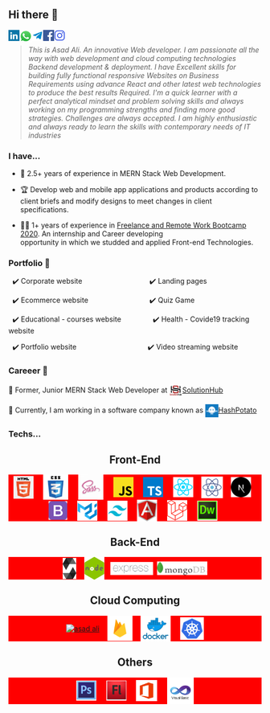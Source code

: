 ## Hi there 👋

<a href="https://www.linkedin.com/in/asad-ali-14bab11b2/" target="blank"><img align="left" src="icons/linkedin.svg" alt="asad ali" width="22px" /></a>
<a href="https://wa.me/+923181038402?text=[I'd like to chat with you]" target="blank"><img align="left" src="icons/whatsapp.png" alt="asad ali" width="25px" /></a>
<a href="https://t.me/asadalibest1"><img align="left" alt="asad ali Telegram" width="22px" src="icons/telegram.svg" /></a>
<a href="https://www.facebook.com/profile.php?id=100073096834153" target="blank"><img align="left" src="icons/facebook.svg" alt="asad ali" width="22px" /></a>
<a href="https://www.instagram.com/asadali48245/" target="blank"><img align="left" src="icons/instagram.svg" alt="asad ali" width="22px" /></a>
<br />

>*This is Asad Ali. An innovative Web developer. I am passionate all the way with web development and cloud computing technologies Backend development & deployment. I have Excellent skills for building fully functional responsive Websites on Business Requirements using advance React and other latest web technologies to produce the best results Required. I'm a quick learner with a perfect analytical mindset and problem solving skills and always working on my programming strengths and finding more good strategies. Challenges are always accepted. I am highly enthusiastic and always ready to learn the skills with contemporary needs of IT industries*

### I have...<br />

* 🥉 2.5+ years of experience in MERN Stack Web Development.

* 🏆 Develop web and mobile app applications and products according to client
briefs and modify designs to meet changes in client specifications.

* 👨‍💻 1+ years of experience in [Freelance and Remote Work Bootcamp 2020](https://panacloud.github.io/bootcamp-2020/?fbclid=IwAR12wYtzgr_YgBK3i92HJbvopK-f1BdJj_N87Rl2A2CfnoOUcMNoRexV_Gg). An internship and Career developing  
opportunity in which we studded and applied Front-end Technologies.

### Portfolio :briefcase:

&nbsp;&nbsp;✔️ Corporate website&nbsp;&nbsp;&nbsp;&nbsp;&nbsp;&nbsp;&nbsp;&nbsp;&nbsp;&nbsp;&nbsp;&nbsp;&nbsp;&nbsp;&nbsp;&nbsp;&nbsp;&nbsp;&nbsp;&nbsp;&nbsp;&nbsp;&nbsp;&nbsp;&nbsp;&nbsp;&nbsp;&nbsp;&nbsp;&nbsp;&nbsp;&nbsp;&nbsp;&nbsp;✔️ Landing pages

&nbsp;&nbsp;✔️ Ecommerce website&nbsp;&nbsp;&nbsp;&nbsp;&nbsp;&nbsp;&nbsp;&nbsp;&nbsp;&nbsp;&nbsp;&nbsp;&nbsp;&nbsp;&nbsp;&nbsp;&nbsp;&nbsp;&nbsp;&nbsp;&nbsp;&nbsp;&nbsp;&nbsp;&nbsp;&nbsp;&nbsp;&nbsp;&nbsp;&nbsp;&nbsp;✔️ Quiz Game

&nbsp;&nbsp;✔️ Educational - courses website&nbsp;&nbsp;&nbsp;&nbsp;&nbsp;&nbsp;&nbsp;&nbsp;&nbsp;&nbsp;&nbsp;&nbsp;&nbsp;&nbsp;&nbsp;&nbsp;✔️ Health - Covide19 tracking website

&nbsp;&nbsp;✔️ Portfolio website&nbsp;&nbsp;&nbsp;&nbsp;&nbsp;&nbsp;&nbsp;&nbsp;&nbsp;&nbsp;&nbsp;&nbsp;&nbsp;&nbsp;&nbsp;&nbsp;&nbsp;&nbsp;&nbsp;&nbsp;&nbsp;&nbsp;&nbsp;&nbsp;&nbsp;&nbsp;&nbsp;&nbsp;&nbsp;&nbsp;&nbsp;&nbsp;&nbsp;&nbsp;&nbsp;&nbsp;✔️ Video streaming website


### Careeer 📕

:star2: Former, Junior MERN Stack Web Developer at <a href="" target="blank"><img align="center" src="icons/sl.png" alt="asad ali" width="26px" />SolutionHub</a>


:star2: Currently,  I am working in a software company known as <a href="" target="blank"><img align="center" src="icons/hp.png" alt="asad ali" width="26px" />HashPotato</a>

### Techs...

<h2 align="center">Front-End</h2>
<div align="center" style="text-align: center; background-color: red;">
&nbsp;&nbsp;<a href="https://html.com/" target="blank"><img align="center" src="icons/html.png" alt="asad ali" width="40" /></a>&nbsp;&nbsp;
&nbsp;&nbsp;<a href="https://html.com/" target="blank"><img align="center" src="icons/css.png" alt="asad ali" width="50" /></a>&nbsp;&nbsp;
&nbsp;&nbsp;<a href="https://www.javascript.com/" target="blank"><img align="center" src="icons/scss.png" alt="asad ali" width="50" /></a>&nbsp;&nbsp;
&nbsp;&nbsp;<a href="https://www.javascript.com/" target="blank"><img align="center" src="icons/js.png" alt="asad ali" width="40" /></a>&nbsp;&nbsp;
&nbsp;&nbsp;<a href="https://www.typescriptlang.org/" target="blank"><img align="center" src="icons/ts.png" alt="asad ali" width="40" /></a>&nbsp;&nbsp;
&nbsp;&nbsp;<a href="https://reactjs.org/tutorial/tutorial.html" target="blank"><img align="center" src="icons/React.webp" alt="asad ali" width="40" /></a>&nbsp;&nbsp;
&nbsp;<a href="https://reactjs.org/tutorial/tutorial.html" target="blank"><img align="center" src="icons/rn2.png" alt="asad ali" width="43" /></a>&nbsp;
&nbsp;&nbsp;<a href="https://laravel.com/" target="blank"><img align="center" src="icons/nextpng.png" alt="asad ali" width="40" /></a>&nbsp;&nbsp;
&nbsp;&nbsp;<a href="https://reactjs.org/tutorial/tutorial.html" target="blank"><img align="center" src="icons/bootstrap.svg" alt="asad ali" width="37" /></a>&nbsp;&nbsp;
&nbsp;&nbsp;<a href="https://nextjs.org/" target="blank"><img align="center" src="icons/material-ui.png" alt="asad ali" width="40" /></a>&nbsp;&nbsp;
&nbsp;&nbsp;<a href="https://nextjs.org/" target="blank"><img align="center" src="icons/tailwind.png" alt="asad ali" width="40" /></a>&nbsp;&nbsp;
&nbsp;&nbsp;<a href="https://angular.io/" target="blank"><img align="center" src="icons/angular.png" alt="asad ali" width="40" /></a>&nbsp;&nbsp;
&nbsp;&nbsp;<a href="https://laravel.com/" target="blank"><img align="center" src="icons/laravel.png" alt="asad ali" width="40" /></a>&nbsp;&nbsp;
&nbsp;&nbsp;<a href="https://laravel.com/" target="blank"><img align="center" src="icons/d.png" alt="asad ali" width="40" /></a>&nbsp;&nbsp;
</div>

<h2 align="center">Back-End</h2>
<div align="center" style="text-align: center; background-color: red;">
&nbsp;&nbsp;<a href="javascript:void(0)" target="blank"><img align="center" src="icons/sol.png" alt="asad ali" width="27" /></a>&nbsp;
&nbsp;&nbsp;<a href="javascript:void(0)" target="blank"><img align="center" src="icons/node2.png" alt="asad ali" width="40" /></a>&nbsp;
&nbsp;<a href="javascript:void(0)" target="blank"><img align="center" src="icons/express.png" alt="asad ali" width="85" /></a>&nbsp;
<a href="javascript:void(0)" target="blank"><img align="center" src="icons/mongodb.png" alt="asad ali" width="100" /></a>&nbsp;&nbsp;
</div>

<h2 align="center">Cloud Computing</h2>
<div align="center" style="text-align: center; background-color: red;">
&nbsp;&nbsp;<a href="javascript:void(0)" target="blank"><img align="center" src="icons/ubuntu.ico" alt="asad ali" width="45" /></a>&nbsp;&nbsp;
&nbsp;<a href="javascript:void(0)" target="blank"><img align="center" src="icons/firebase.webp" alt="asad ali" width="50" /></a>&nbsp;
&nbsp;&nbsp;<a href="javascript:void(0)" target="blank"><img align="center" src="icons/docker.png" alt="asad ali" width="60" /></a>&nbsp;&nbsp;
&nbsp;&nbsp;<a href="javascript:void(0)" target="blank"><img align="center" src="icons/Kubernetes.png" alt="asad ali" width="47" /></a>&nbsp;&nbsp;
</div>

<h2 align="center">Others</h2>
<div align="center" style="text-align: center; background-color: red;">
&nbsp;&nbsp;<a href="javascript:void(0)" target="blank"><img align="center" src="icons/ps.png" alt="asad ali" width="40" /></a>&nbsp;&nbsp;
&nbsp;&nbsp;<a href="javascript:void(0)" target="blank"><img align="center" src="icons/flash.png" alt="asad ali" width="40" /></a>&nbsp;&nbsp;
&nbsp;&nbsp;<a href="javascript:void(0)" target="blank"><img align="center" src="icons/office.png" alt="asad ali" width="42" /></a>&nbsp;&nbsp;
&nbsp;&nbsp;<a href="javascript:void(0)" target="blank"><img align="center" src="icons/vb.png" alt="asad ali" width="53" /></a>&nbsp;&nbsp;
</div>
